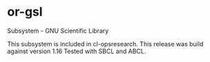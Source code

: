 # or-gsl
Subsystem - GNU Scientific Library

This subsystem is included in cl-opsresearch.
This release was build against version 1.16
Tested with SBCL and ABCL.

